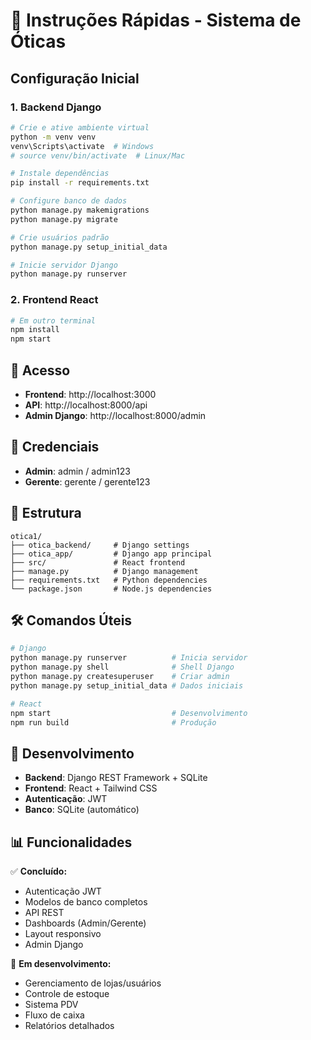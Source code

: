 # 🚀 Instruções Rápidas - Sistema de Óticas

## Configuração Inicial

### 1. Backend Django
```bash
# Crie e ative ambiente virtual
python -m venv venv
venv\Scripts\activate  # Windows
# source venv/bin/activate  # Linux/Mac

# Instale dependências
pip install -r requirements.txt

# Configure banco de dados
python manage.py makemigrations
python manage.py migrate

# Crie usuários padrão
python manage.py setup_initial_data

# Inicie servidor Django
python manage.py runserver
```

### 2. Frontend React
```bash
# Em outro terminal
npm install
npm start
```

## 🔑 Acesso

- **Frontend**: http://localhost:3000
- **API**: http://localhost:8000/api
- **Admin Django**: http://localhost:8000/admin

## 👤 Credenciais

- **Admin**: admin / admin123
- **Gerente**: gerente / gerente123

## 📁 Estrutura

```
otica1/
├── otica_backend/     # Django settings
├── otica_app/         # Django app principal
├── src/               # React frontend
├── manage.py          # Django management
├── requirements.txt   # Python dependencies
└── package.json       # Node.js dependencies
```

## 🛠️ Comandos Úteis

```bash
# Django
python manage.py runserver          # Inicia servidor
python manage.py shell              # Shell Django
python manage.py createsuperuser    # Criar admin
python manage.py setup_initial_data # Dados iniciais

# React
npm start                           # Desenvolvimento
npm run build                       # Produção
```

## 🔧 Desenvolvimento

- **Backend**: Django REST Framework + SQLite
- **Frontend**: React + Tailwind CSS
- **Autenticação**: JWT
- **Banco**: SQLite (automático)

## 📊 Funcionalidades

✅ **Concluído:**
- Autenticação JWT
- Modelos de banco completos
- API REST
- Dashboards (Admin/Gerente)
- Layout responsivo
- Admin Django

🚧 **Em desenvolvimento:**
- Gerenciamento de lojas/usuários
- Controle de estoque
- Sistema PDV
- Fluxo de caixa
- Relatórios detalhados 